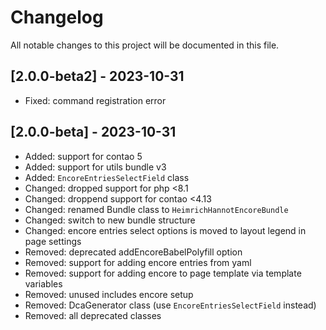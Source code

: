 # Changelog

All notable changes to this project will be documented in this file.

## [2.0.0-beta2] - 2023-10-31
- Fixed: command registration error

## [2.0.0-beta] - 2023-10-31
- Added: support for contao 5
- Added: support for utils bundle v3
- Added: `EncoreEntriesSelectField` class
- Changed: dropped support for php <8.1
- Changed: droppend support for contao <4.13
- Changed: renamed Bundle class to `HeimrichHannotEncoreBundle`
- Changed: switch to new bundle structure
- Changed: encore entries select options is moved to layout legend in page settings
- Removed: deprecated addEncoreBabelPolyfill option
- Removed: support for adding encore entries from yaml
- Removed: support for adding encore to page template via template variables
- Removed: unused includes encore setup
- Removed: DcaGenerator class (use `EncoreEntriesSelectField` instead)
- Removed: all deprecated classes